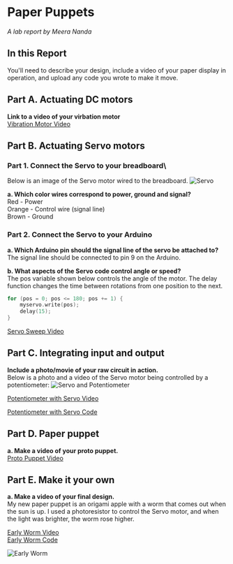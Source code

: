 # Paper Puppets

*A lab report by Meera Nanda*

## In this Report

You'll need to describe your design, include a video of your paper display in operation, and upload any code you wrote to make it move.

## Part A. Actuating DC motors

**Link to a video of your virbation motor**\
[Vibration Motor Video](https://youtu.be/w7te0LZEw2c)

## Part B. Actuating Servo motors

### Part 1. Connect the Servo to your breadboard\
Below is an image of the Servo motor wired to the breadboard.
![Servo](/images/PartB_Servo.png)

**a. Which color wires correspond to power, ground and signal?**\
Red - Power\
Orange - Control wire (signal line)\
Brown - Ground

### Part 2. Connect the Servo to your Arduino

**a. Which Arduino pin should the signal line of the servo be attached to?**\
The signal line should be connected to pin 9 on the Arduino.

**b. What aspects of the Servo code control angle or speed?**\
The pos variable shown below controls the angle of the motor. The delay function changes the time between rotations from one position to the next.

```c
for (pos = 0; pos <= 180; pos += 1) { 
    myservo.write(pos);
    delay(15); 
}
```

[Servo Sweep Video](https://youtu.be/pNdqPd20hBA)

## Part C. Integrating input and output

**Include a photo/movie of your raw circuit in action.**\
Below is a photo and a video of the Servo motor being controlled by a potentiometer:
![Servo and Potentiometer](/images/PartC_ServoPotentiometer.png)

[Potentiometer with Servo Video](https://youtu.be/eX3Z4CQxm0Q)

[Potentiometer with Servo Code](/code/Potentiometer_Servo.ino)

## Part D. Paper puppet

**a. Make a video of your proto puppet.**\
[Proto Puppet Video](https://youtu.be/6kZHisoKyxQ)

## Part E. Make it your own

**a. Make a video of your final design.**\
My new paper puppet is an origami apple with a worm that comes out when the sun is up. I used a photoresistor to control the Servo motor, and when the light was brighter, the worm rose higher.

[Early Worm Video](https://youtu.be/jio6CZYOgA8)\
[Early Worm Code](/code/EarlyWorm.ino)

![Early Worm](/images/EarlyWorm.png)
